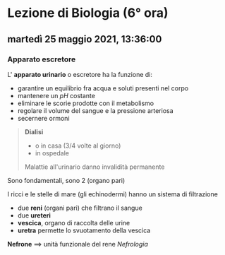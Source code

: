 # Lezione di Biologia (6° ora)

## martedì 25 maggio 2021, 13:36:00

### Apparato escretore

L' **apparato urinario** o escretore ha la funzione di:
* garantire un equilibrio fra acqua e soluti presenti nel corpo
* mantenere un $pH$ costante
* eliminare le scorie prodotte con il metabolismo
* regolare il volume del sangue e la pressione arteriosa
* secernere ormoni

> **Dialisi**
> * o in casa (3/4 volte al giorno)
> * in ospedale
> 
> Malattie all'urinario danno invalidità permanente

Sono fondamentali, sono 2 (organo pari)


I ricci e le stelle di mare (gli echinodermi) hanno un sistema di filtrazione


* due **reni**  (organi pari) che filtrano il sangue
* due **ureteri**
* **vescica**, organo di raccolta delle urine
* **uretra** permette lo svuotamento della vescica



**Nefrone** $\implies$ unità funzionale del rene
$Nefrologia$
<!--stackedit_data:
eyJoaXN0b3J5IjpbMTE1MzY2MjgwNywxNjcwMTY5Nzg0XX0=
-->